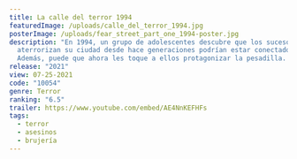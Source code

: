 ```yaml
---
title: La calle del terror 1994
featuredImage: /uploads/calle_del_terror_1994.jpg
posterImage: /uploads/fear_street_part_one_1994-poster.jpg
description: "En 1994, un grupo de adolescentes descubre que los sucesos que
  aterrorizan su ciudad desde hace generaciones podrían estar conectados.
  Además, puede que ahora les toque a ellos protagonizar la pesadilla. "
release: "2021"
view: 07-25-2021
code: "10054"
genre: Terror
ranking: "6.5"
trailer: https://www.youtube.com/embed/AE4NnKEFHFs
tags:
  - terror
  - asesinos
  - brujería
---
```

